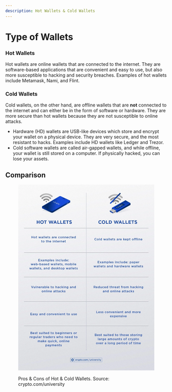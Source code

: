 ```yaml
---
description: Hot Wallets & Cold Wallets
---
```


# Type of Wallets

### Hot Wallets

Hot wallets are online wallets that are connected to the internet. They are software-based applications that are convenient and easy to use, but also more susceptible to hacking and security breaches. Examples of hot wallets include Metamask, Nami, and Flint.

### Cold Wallets

Cold wallets, on the other hand, are offline wallets that are **not** connected to the internet and can either be in the form of software or hardware. They are more secure than hot wallets because they are not susceptible to online attacks.

* Hardware (HD) wallets are USB-like devices which store and encrypt your wallet on a physical device. They are very secure, and the most resistant to hacks. Examples include HD wallets like Ledger and Trezor.
* Cold software wallets are called air-gapped wallets, and while offline, your wallet is still stored on a computer. If physically hacked, you can lose your assets.

## Comparison

<figure><img src="../.gitbook/assets/image (3).png" alt=""><figcaption><p>Pros &#x26; Cons of Hot &#x26; Cold Wallets. Source: crypto.com/university</p></figcaption></figure>
